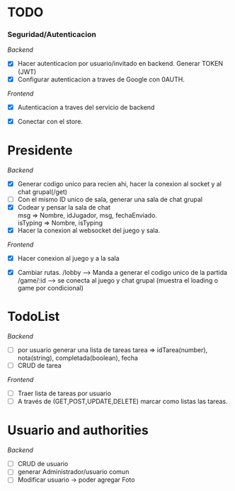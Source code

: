 # TODO

### Seguridad/Autenticacion

*Backend*
- [x] Hacer autenticacion por usuario/invitado en backend. Generar TOKEN (JWT)
- [x] Configurar autenticacion a traves de Google con 0AUTH.

*Frontend*
- [X] Autenticacion a traves del servicio de backend
- [X] Conectar con el store.


# Presidente

*Backend*
- [x] Generar codigo unico para recien ahi, hacer la conexion al socket y al chat grupal(/get)
- [ ] Con el mismo ID unico de sala, generar una sala de chat grupal
- [X] Codear y pensar la sala de chat     
    msg       => Nombre, idJugador, msg, fechaEnviado.  
    isTyping  => Nombre, isTyping
- [X] Hacer la conexion al websocket del juego y sala.

*Frontend*
- [X] Hacer conexion al juego y a la sala 
- [X] Cambiar rutas. /lobby --> Manda a generar el codigo unico de la partida
     /game/:id --> se conecta al juego y chat grupal (muestra el loading o game por condicional)


# TodoList

*Backend*
- [ ] por usuario generar una lista de tareas
     tarea => idTarea(number), nota(string), completada(boolean), fecha
- [ ] CRUD de tarea

*Frontend*
- [ ] Traer lista de tareas por usuario
- [ ] A través de (GET,POST,UPDATE,DELETE) marcar como listas las tareas.

# Usuario and authorities

*Backend*
- [ ] CRUD de usuario
- [ ] generar Administrador/usuario comun
- [ ] Modificar usuario -> poder agregar Foto
